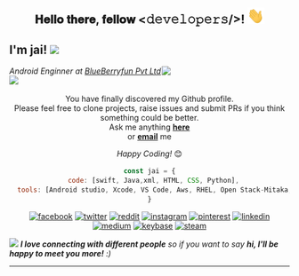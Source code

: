 <div align="center">
<h2> 𝐇𝐞𝐥𝐥𝐨 𝐭𝐡𝐞𝐫𝐞, 𝐟𝐞𝐥𝐥𝐨𝐰 <𝚍𝚎𝚟𝚎𝚕𝚘𝚙𝚎𝚛𝚜/>! <img src="https://github.com/ABSphreak/ABSphreak/blob/master/gifs/Hi.gif" width="30px"></h2>
</div>

<h2>  I'm jai! <img src="https://media.giphy.com/media/mGcNjsfWAjY5AEZNw6/giphy.gif" width="50"></h2>
<img align='right' src="https://media.giphy.com/media/ieyl9zmCjO4b4t6qoY/giphy.gif" width="230">
<p><em>Android Enginner at <a href="http://www.Novotrax.com">BlueBerryfun Pvt Ltd</a><img src="https://media.giphy.com/media/fYSnHlufseco8Fh93Z/giphy.gif" width="30">
</em></p>



<div align="center">

You have finally discovered my Github profile. <br>
Please feel free to clone projects, raise issues and submit PRs if you think something could be better. <br>
Ask me anything <a href="https://github.com/iamjpsharma/iamjpsharma/issues/new"><b>here</b></a><br>
or <a href="mailto:sjaiprakash457@gmail.com"><b>email</b></a> me

<i>Happy Coding!</i> 😊


```javascript
const jai = {
  code: [swift, Java,xml, HTML, CSS, Python],
  tools: [Android studio, Xcode, VS Code, Aws, RHEL, Open Stack-Mitaka, Ansible, Docker],
}
```





</div>


<p align="center">
  <a href="https://www.facebook.com/iamjpsharma"><img src="https://img.icons8.com/color/96/000000/facebook.png" alt="facebook"/></a>
  <a href="https://twitter.com/iamjpsharma"><img src="https://img.icons8.com/color/96/000000/twitter-squared.png" alt="twitter"/></a>
  <a href="https://www.reddit.com/user/iamjpsharma"><img src="https://img.icons8.com/color/96/000000/reddit.png" alt="reddit"/></a>
  <a href="https://www.instagram.com/iamjpsharma"><img src="https://img.icons8.com/color/96/000000/instagram-new.png" alt="instagram"/></a>
  <a href="https://fr.pinterest.com/iamjpsharma"><img src="https://img.icons8.com/color/96/000000/pinterest--v1.png" alt="pinterest"/></a>
  <a href="https://www.linkedin.com/in/iamjpsharma"><img src="https://img.icons8.com/color/96/000000/linkedin.png" alt="linkedin"/></a>
  <a href="https://medium.com/@iamjpsharma"><img src="https://img.icons8.com/color/96/000000/medium-logo.png" alt="medium"/></a>
  <a href="https://keybase.io/iamjpsharma"><img src="https://img.icons8.com/windows/96/000000/keybase2.png" alt="keybase"/></a>
  <a href="https://steamcommunity.com/id/iamjpsharma"><img src="https://img.icons8.com/fluent/96/000000/steam.png" alt="steam"/></a>

<img src="https://media.giphy.com/media/LnQjpWaON8nhr21vNW/giphy.gif" width="60"> <em><b>I love connecting with different people</b> so if you want to say <b>hi, I'll be happy to meet you more!</b> :)</em>

---


<!--
**iamjpsharma/iamjpsharma** is a ✨ _special_ ✨ repository because its `README.md` (this file) appears on your GitHub profile.

Here are some ideas to get you started:

- 🔭 I’m currently working on ...
- 🌱 I’m currently learning ...
- 👯 I’m looking to collaborate on ...
- 🤔 I’m looking for help with ...
- 💬 Ask me about ...
- 📫 How to reach me: ...
- 😄 Pronouns: ...
- ⚡ Fun fact: ...
-->
